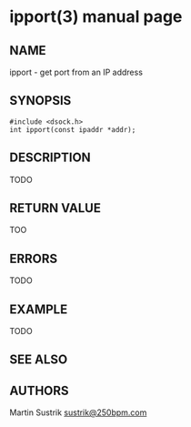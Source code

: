 # ipport(3) manual page

## NAME

ipport - get port from an IP address

## SYNOPSIS

```
#include <dsock.h>
int ipport(const ipaddr *addr);
```

## DESCRIPTION

TODO

## RETURN VALUE

TOO

## ERRORS

TODO

## EXAMPLE

TODO

## SEE ALSO

## AUTHORS

Martin Sustrik <sustrik@250bpm.com>

